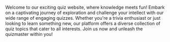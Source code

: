 Welcome to our exciting quiz website, where knowledge meets fun! Embark on a captivating journey of exploration and challenge your intellect with our wide range of engaging quizzes. Whether you're a trivia enthusiast or just looking to learn something new, our platform offers a diverse collection of quiz topics that cater to all interests. Join us now and unleash the quizmaster within you!
